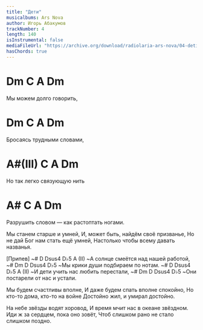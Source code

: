 ```yaml
---
title: "Дети"
musicalbums: Ars Nova
author: Игорь Абакумов
trackNumber: 4
length: 140
isInstrumental: false
mediaFileUrl: "https://archive.org/download/radiolaria-ars-nova/04-deti.mp3"
hasChords: true
---
```


#    Dm    C     A   Dm
Мы можем долго говорить,
#    Dm     C    A     Dm
Бросаясь трудными словами,
#   A#(III) C     A      Dm
Но так легко связующую нить
#    A#      C           A            Dm
Разрушить словом — как растоптать ногами.

Мы станем старше и умней,
И, может быть, найдём своё призванье,
Но не дай Бог нам стать ещё умней,
Настолько чтобы всему давать названья.

[Припев]
~#   D        Dsus4     D♭5     A (II)
~А солнце смеётся над нашей работой,
~#     Dm     D       Dsus4   D♭5
~Мы крики души подбираем по нотам.
~#   D     Dsus4      D♭5       A (II)
~И дети учить нас любить перестали,
~#  Dm      D       Dsus4   D♭5
~Они постарели от нас и устали.

Мы будем счастливы вполне,
И даже будем спать вполне спокойно,
Но кто-то дома, кто-то на войне
Достойно жил, и умирал достойно.

На небе звёзды водят хоровод,
И время мчит нас в океане звёздном.
Иди ж за сердцем, пока оно зовёт,
Чтоб слишком рано не стало слишком поздно.
